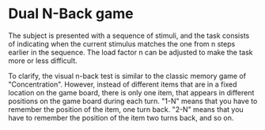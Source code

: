 # Dual N-Back game

The subject is presented with a sequence of stimuli, and the task consists of indicating when the current stimulus matches the one from n steps earlier in the sequence. 
The load factor n can be adjusted to make the task more or less difficult.

To clarify, the visual n-back test is similar to the classic memory game of "Concentration". 
However, instead of different items that are in a fixed location on the game board, there is only one item, that appears in different positions on the game board during each turn. 
"1-N" means that you have to remember the position of the item, one turn back. 
"2-N" means that you have to remember the position of the item two turns back, and so on.
